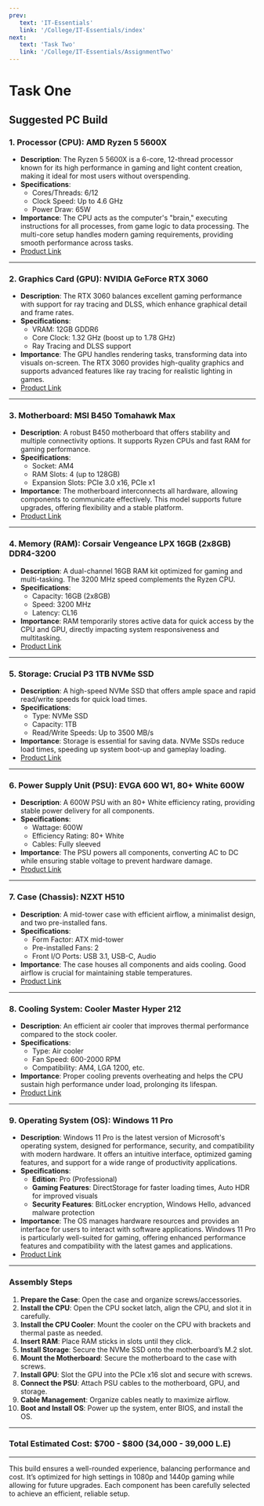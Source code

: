 ```yaml
---
prev:
   text: 'IT-Essentials'
   link: '/College/IT-Essentials/index'
next:
   text: 'Task Two'
   link: '/College/IT-Essentials/AssignmentTwo'
---
```


# Task One

## Suggested PC Build

### 1. **Processor (CPU)**: **AMD Ryzen 5 5600X**

- **Description**: The Ryzen 5 5600X is a 6-core, 12-thread processor known for its high performance in gaming and light content creation, making it ideal for most users without overspending.
- **Specifications**:
  - Cores/Threads: 6/12
  - Clock Speed: Up to 4.6 GHz
  - Power Draw: 65W
- **Importance**: The CPU acts as the computer's "brain," executing instructions for all processes, from game logic to data processing. The multi-core setup handles modern gaming requirements, providing smooth performance across tasks.
- [Product Link](https://computecheg.com/en/product/cpu-amd-ryzen-5-5600/?gad_source=1&gclid=CjwKCAjwyfe4BhAWEiwAkIL8sKKjciV60X0kvFO4wlexO99gQQs4flPf4ETHG739L3pbuxZ15jx4XhoCELYQAvD_BwE)

---

### 2. **Graphics Card (GPU)**: **NVIDIA GeForce RTX 3060**

- **Description**: The RTX 3060 balances excellent gaming performance with support for ray tracing and DLSS, which enhance graphical detail and frame rates.
- **Specifications**:
  - VRAM: 12GB GDDR6
  - Core Clock: 1.32 GHz (boost up to 1.78 GHz)
  - Ray Tracing and DLSS support
- **Importance**: The GPU handles rendering tasks, transforming data into visuals on-screen. The RTX 3060 provides high-quality graphics and supports advanced features like ray tracing for realistic lighting in games.
- [Product Link](https://www.sigma-computer.com/item?id=2826)

---

### 3. **Motherboard**: **MSI B450 Tomahawk Max**

- **Description**: A robust B450 motherboard that offers stability and multiple connectivity options. It supports Ryzen CPUs and fast RAM for gaming performance.
- **Specifications**:
  - Socket: AM4
  - RAM Slots: 4 (up to 128GB)
  - Expansion Slots: PCIe 3.0 x16, PCIe x1
- **Importance**: The motherboard interconnects all hardware, allowing components to communicate effectively. This model supports future upgrades, offering flexibility and a stable platform.
- [Product Link](https://www.sigma-computer.com/item?id=1115)

---

### 4. **Memory (RAM)**: **Corsair Vengeance LPX 16GB (2x8GB) DDR4-3200**

- **Description**: A dual-channel 16GB RAM kit optimized for gaming and multi-tasking. The 3200 MHz speed complements the Ryzen CPU.
- **Specifications**:
  - Capacity: 16GB (2x8GB)
  - Speed: 3200 MHz
  - Latency: CL16
- **Importance**: RAM temporarily stores active data for quick access by the CPU and GPU, directly impacting system responsiveness and multitasking.
- [Product Link](https://www.sigma-computer.com/item?id=1527)

---

### 5. **Storage**: **Crucial P3 1TB NVMe SSD**

- **Description**: A high-speed NVMe SSD that offers ample space and rapid read/write speeds for quick load times.
- **Specifications**:
  - Type: NVMe SSD
  - Capacity: 1TB
  - Read/Write Speeds: Up to 3500 MB/s
- **Importance**: Storage is essential for saving data. NVMe SSDs reduce load times, speeding up system boot-up and gameplay loading.
- [Product Link](https://www.sigma-computer.com/item?id=4917&name=Crucial_P3_1TB_M.2_PCIe_Gen3_NVMe_Internal_SSD_-_Up_to_3500MB/s)

---

### 6. **Power Supply Unit (PSU)**: **EVGA 600 W1, 80+ White 600W**

- **Description**: A 600W PSU with an 80+ White efficiency rating, providing stable power delivery for all components.
- **Specifications**:
  - Wattage: 600W
  - Efficiency Rating: 80+ White
  - Cables: Fully sleeved
- **Importance**: The PSU powers all components, converting AC to DC while ensuring stable voltage to prevent hardware damage.
- [Product Link](https://www.amazon.com/EVGA-Certified-100-W1-0600-K1-Power-Supply/dp/B0160XJAQK)

---

### 7. **Case (Chassis)**: **NZXT H510**

- **Description**: A mid-tower case with efficient airflow, a minimalist design, and two pre-installed fans.
- **Specifications**:
  - Form Factor: ATX mid-tower
  - Pre-installed Fans: 2
  - Front I/O Ports: USB 3.1, USB-C, Audio
- **Importance**: The case houses all components and aids cooling. Good airflow is crucial for maintaining stable temperatures.
- [Product Link](https://sigma-computer.com/item?id=2605)

---

### 8. **Cooling System**: **Cooler Master Hyper 212**

- **Description**: An efficient air cooler that improves thermal performance compared to the stock cooler.
- **Specifications**:
  - Type: Air cooler
  - Fan Speed: 600-2000 RPM
  - Compatibility: AM4, LGA 1200, etc.
- **Importance**: Proper cooling prevents overheating and helps the CPU sustain high performance under load, prolonging its lifespan.
- [Product Link](https://www.sigma-computer.com/item?id=1728)

---

### 9. **Operating System (OS)**: **Windows 11 Pro**

- **Description**: Windows 11 Pro is the latest version of Microsoft's operating system, designed for performance, security, and compatibility with modern hardware. It offers an intuitive interface, optimized gaming features, and support for a wide range of productivity applications.
- **Specifications**:
  - **Edition**: Pro (Professional)
  - **Gaming Features**: DirectStorage for faster loading times, Auto HDR for improved visuals
  - **Security Features**: BitLocker encryption, Windows Hello, advanced malware protection
- **Importance**: The OS manages hardware resources and provides an interface for users to interact with software applications. Windows 11 Pro is particularly well-suited for gaming, offering enhanced performance features and compatibility with the latest games and applications.
- [Product Link](https://www.microsoft.com/en-us/windows/get-windows-11)

---

### **Assembly Steps**

1. **Prepare the Case**: Open the case and organize screws/accessories.
2. **Install the CPU**: Open the CPU socket latch, align the CPU, and slot it in carefully.
3. **Install the CPU Cooler**: Mount the cooler on the CPU with brackets and thermal paste as needed.
4. **Insert RAM**: Place RAM sticks in slots until they click.
5. **Install Storage**: Secure the NVMe SSD onto the motherboard’s M.2 slot.
6. **Mount the Motherboard**: Secure the motherboard to the case with screws.
7. **Install GPU**: Slot the GPU into the PCIe x16 slot and secure with screws.
8. **Connect the PSU**: Attach PSU cables to the motherboard, GPU, and storage.
9. **Cable Management**: Organize cables neatly to maximize airflow.
10. **Boot and Install OS**: Power up the system, enter BIOS, and install the OS.

---

### **Total Estimated Cost**: **$700 - $800 (34,000 - 39,000 L.E)**

---

This build ensures a well-rounded experience, balancing performance and cost. It’s optimized for high settings in 1080p and 1440p gaming while allowing for future upgrades. Each component has been carefully selected to achieve an efficient, reliable setup.
